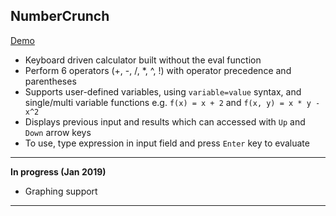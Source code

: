 ## NumberCrunch
[Demo](https://numbercrunch-17c8c.firebaseapp.com/)

- Keyboard driven calculator built without the eval function
- Perform 6 operators (+, -, /, *, ^, !) with operator precedence and parentheses
- Supports user-defined variables, using `variable=value` syntax, and single/multi variable functions e.g. `f(x) = x + 2` and `f(x, y) = x * y - x^2`
- Displays previous input and results which can accessed with `Up` and `Down` arrow keys 
- To use, type expression in input field and press `Enter` key to evaluate

---
**In progress (Jan 2019)**

 - Graphing support

---
